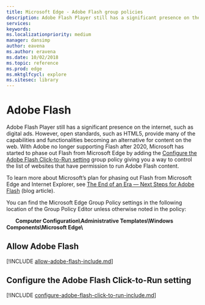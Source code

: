 ```yaml
---
title: Microsoft Edge - Adobe Flash group policies
description: Adobe Flash Player still has a significant presence on the internet, such as digital ads. However, open standards, such as HTML5, provide many of the capabilities and functionalities becoming an alternative for content on the web. With Adobe no longer supporting Flash after 2020, Microsoft has started to phase out Flash from Microsoft Edge by adding the Configure the Adobe Flash Click-to-Run setting group policy giving you a way to control the list of websites that have permission to run Adobe Flash content.
services: 
keywords: 
ms.localizationpriority: medium
manager: dansimp
author: eavena
ms.author: eravena
ms.date: 10/02/2018
ms.topic: reference
ms.prod: edge
ms.mktglfcycl: explore
ms.sitesec: library
---
```


# Adobe Flash 

Adobe Flash Player still has a significant presence on the internet, such as digital ads. However, open standards, such as HTML5, provide many of the capabilities and functionalities becoming an alternative for content on the web. With Adobe no longer supporting Flash after 2020, Microsoft has started to phase out Flash from Microsoft Edge by adding the [Configure the Adobe Flash Click-to-Run setting](#configure-the-adobe-flash-click-to-run-setting) group policy giving you a way to control the list of websites that have permission to run Adobe Flash content.

To learn more about Microsoft’s plan for phasing out Flash from Microsoft Edge and Internet Explorer, see [The End of an Era — Next Steps for Adobe Flash]( https://blogs.windows.com/msedgedev/2017/07/25/flash-on-windows-timeline/#3Bcc3QjRw0l7XsZ4.97) (blog article). 


You can find the Microsoft Edge Group Policy settings in the following location of the Group Policy Editor unless otherwise noted in the policy:

&nbsp;&nbsp;&nbsp;&nbsp;&nbsp;&nbsp;**Computer Configuration\\Administrative Templates\\Windows Components\\Microsoft Edge\\**

## Allow Adobe Flash 
[!INCLUDE [allow-adobe-flash-include.md](../includes/allow-adobe-flash-include.md)]


## Configure the Adobe Flash Click-to-Run setting
[!INCLUDE [configure-adobe-flash-click-to-run-include.md](../includes/configure-adobe-flash-click-to-run-include.md)]

